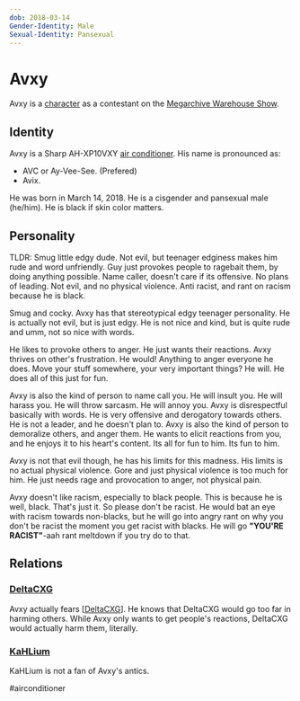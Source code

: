 ```yaml
---
dob: 2018-03-14
Gender-Identity: Male
Sexual-Identity: Pansexual
---
```

# Avxy

Avxy is a [character](Characters.md) as a contestant on the [Megarchive Warehouse Show](../../../Megarchive%20Warehouse%20Show/Megarchive%20Warehouse%20Show.md).

## Identity
Avxy is a Sharp AH-XP10VXY [air conditioner](../../Species/Air%20Conditioners.md). His name is pronounced as:
- AVC or Ay-Vee-See. (Prefered)
- Avix.

He was born in March 14, 2018. He is a cisgender and pansexual male (he/him).
He is black if skin color matters.

## Personality
TLDR: Smug little edgy dude. Not evil, but teenager edginess makes him rude and word unfriendly. Guy just provokes people to ragebait them, by doing anything possible. Name caller, doesn't care if its offensive. No plans of leading. Not evil, and no physical violence. Anti racist, and rant on racism because he is black.

Smug and cocky. Avxy has that stereotypical edgy teenager personality. He is actually not evil, but is just edgy. He is not nice and kind, but is quite rude and umm, not so nice with words.

He likes to provoke others to anger. He just wants their reactions. Avxy thrives on other's frustration. He would! Anything to anger everyone he does. Move your stuff somewhere, your very important things? He will. He does all of this just for fun.

Avxy is also the kind of person to name call you. He will insult you. He will harass you. He will throw sarcasm. He will annoy you. Avxy is disrespectful basically with words. He is very offensive and derogatory towards others. He is not a leader, and he doesn't plan to. Avxy is also the kind of person to demoralize others, and anger them. He wants to elicit reactions from you, and he enjoys it to his heart's content. Its all for fun to him. Its fun to him.

Avxy is not that evil though, he has his limits for this madness. His limits is no actual physical violence. Gore and just physical violence is too much for him. He just needs rage and provocation to anger, not physical pain.

Avxy doesn't like racism, especially to black people. This is because he is well, black. That's just it. So please don't be racist. He would bat an eye with racism towards non-blacks, but he will go into angry rant on why you don't be racist the moment you get racist with blacks. He will go **"YOU'RE RACIST"**-aah rant meltdown if you try do to that.

## Relations

### [DeltaCXG](VXU.md#DeltaCXG)

Avxy actually fears [[DeltaCXG](VXU.md#DeltaCXG)]. He knows that DeltaCXG would go too far in harming others. While Avxy only wants to get people's reactions, DeltaCXG would actually harm them, literally. 

### [KaHLium](KaHLium.md)

KaHLium is not a fan of Avxy's antics.

#airconditioner 